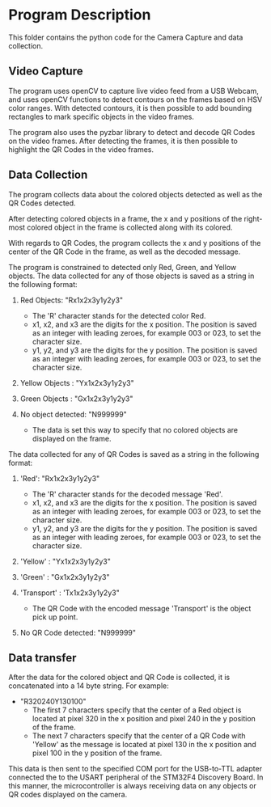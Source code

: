 # Program Description
This folder contains the python code for the Camera Capture and data collection.

## Video Capture
The program uses openCV to capture live video feed from a USB Webcam, and uses openCV functions to detect contours on the frames based on HSV color ranges. With detected contours, it is then possible to add bounding rectangles to mark specific objects in the video frames.

The program also uses the pyzbar library to detect and decode QR Codes on the video frames. After detecting the frames, it is then possible to highlight the QR Codes in the video frames.

## Data Collection

The program collects data about the colored objects detected as well as the QR Codes detected. 

After detecting colored objects in a frame, the x and y positions of the right-most colored object in the frame is collected along with its colored.

With regards to QR Codes, the program collects the x and y positions of the center of the QR Code in the frame, as well as the decoded message. 

The program is constrained to detected only Red, Green, and Yellow objects.
The data collected for any of those objects is saved as a string in the following format:
1. Red Objects: "Rx1x2x3y1y2y3"
    - The 'R' character stands for the detected color Red.
    - x1, x2, and x3 are the digits for the x position.  The position is saved as an integer with leading zeroes, for example 003 or 023, to set the character size.
    - y1, y2, and y3 are the digits for the y position.  The position is saved as an integer with leading zeroes, for example 003 or 023, to set the character size.
2. Yellow Objects : "Yx1x2x3y1y2y3"  

3. Green Objects : "Gx1x2x3y1y2y3"  

4. No object detected: "N999999"
    - The data is set this way to specify that no colored objects are displayed on the frame.  
    
The data collected for any of QR Codes is saved as a string in the following format:
1. 'Red': "Rx1x2x3y1y2y3"
    - The 'R' character stands for the decoded message 'Red'.
    - x1, x2, and x3 are the digits for the x position.  The position is saved as an integer with leading zeroes, for example 003 or 023, to set the character size.
   - y1, y2, and y3 are the digits for the y position.  The position is saved as an integer with leading zeroes, for example 003 or 023, to set the character size.
2. 'Yellow' : "Yx1x2x3y1y2y3"  

3. 'Green' : "Gx1x2x3y1y2y3"  

4. 'Transport' : 'Tx1x2x3y1y2y3"
    - The QR Code with the encoded message 'Transport' is the object pick up point.
4. No QR Code detected: "N999999"
## Data transfer

After the data for the colored object and QR Code is collected, it is concatenated into a 14 byte string. For example:
  - "R320240Y130100"
    - The first 7 characters specify that the center of a Red object is located at pixel 320 in the x position and pixel 240 in the y position of the frame.
    - The next 7 characters specify that the center of a QR Code with 'Yellow' as the message is located at pixel 130 in the x position and pixel 100 in the y position of the frame.
    
This data is then sent to the specified COM port for the USB-to-TTL adapter connected the to the USART peripheral of the STM32F4 Discovery Board. In this manner, the microcontroller is always receiving data on any objects or QR codes displayed on the camera.
